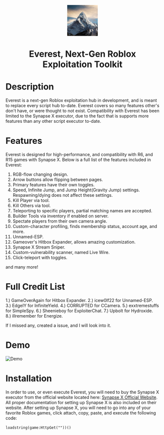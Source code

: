 <div align="center">
 <img src="/Images/project_icon.jpg" width="20%" height="20%" alt="everest-logo">
 <h1>Everest, Next-Gen Roblox Exploitation Toolkit</h1>
</div>

# Description

Everest is a next-gen Roblox exploitation hub in development, and is meant to replace every script hub to-date. Everest covers so many features other's don't have, or were thought to not exist. Compatibility with Everest has been limited to the Synapse X executor, due to the fact that is supports more features than any other script executor to-date.

# Features

Everest is designed for high-performance, and compatibility with R6, and R15 games with Synapse X. Below is a full list of the features included in Everest:

1. RGB-flow changing design.
2. Arrow buttons allow flipping between pages.
3. Primary features have their own toggles.
4. Speed, Infinite Jump, and Jump Height(Gravity Jump) settings. Respawning/dying does not affect these settings.
5. Kill Player via tool.
6. Kill Others via tool.
7. Teleporting to specific players, partial matching names are accepted.
8. Builder Tools via inventory if enabled on server.
9. Spectate players from their own camera angle.
10. Custom-character profiling, finds membership status, account age, and more.
11. Unnamed-ESP.
12. Gameover's Hitbox Expander, allows amazing customization.
13. Synapse X Stream Sniper.
14. Custom-vulnerability scanner, named Live Wire.
15. Click-teleport with toggles.

and many more!

# Full Credit List

1.) GameOverAgain for Hitbox Expander.
2.) icew0lf22 for Unnamed-ESP.
3.) EdgeIY for InfiniteYield.
4.) CORRUPTED for CCamera.
5.) exxtremestuffs for SimpleSpy.
6.) Sheenieboy for ExploiterChat.
7.) Upbolt for Hydroxide.
8.) illremember for Energize.

If I missed any, created a issue, and I will look into it.


# Demo

![Demo](/Images/Demo.gif)

# Installation

In order to use, or even execute Everest, you will need to buy the Synapse X executor from the official website located here: [Synapse X Official Website](https://x.synapse.to/). All proper documentation for setting up Synapse X is also included on their website. After setting up Synapse X, you will need to go into any of your favorite Roblox games, click attach, copy, paste, and execute the following code:

```
loadstring(game:HttpGet(""))()
```

